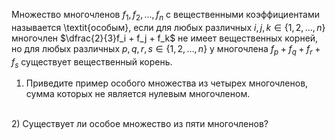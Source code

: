 Множество многочленов $f_1, f_2, \ldots, f_n$ с вещественными коэффициентами называется \textit{особым}, 
если для любых различных $i,j,k \in \{ 1,2, \ldots, n\}$ многочлен $\dfrac{2}{3}f_i + f_j + f_k$ не имеет вещественных корней, 
но для любых различных $p,q,r,s \in \{ 1,2, \ldots, n\}$ у многочлена $f_p + f_q + f_r + f_s$ существует вещественный корень.
<br>
1) Приведите пример особого множества из четырех многочленов, сумма которых не является нулевым многочленом.
<br>
2) Существует ли особое множество из пяти многочленов?